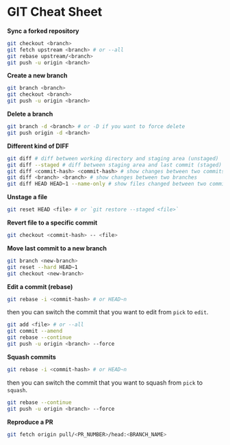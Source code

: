# GIT Cheat Sheet

**Sync a forked repository**

```bash
git checkout <branch>
git fetch upstream <branch> # or --all
git rebase upstream/<branch>
git push -u origin <branch>
```

**Create a new branch**

```bash
git branch <branch>
git checkout <branch>
git push -u origin <branch>
```

**Delete a branch**

```bash
git branch -d <branch> # or -D if you want to force delete
git push origin -d <branch>
```

**Different kind of DIFF**

```bash
git diff # diff between working directory and staging area (unstaged)
git diff --staged # diff between staging area and last commit (staged)
git diff <commit-hash> <commit-hash> # show changes between two commits
git diff <branch> <branch> # show changes between two branches
git diff HEAD HEAD~1 --name-only # show files changed between two commits
```

**Unstage a file**

```bash
git reset HEAD <file> # or `git restore --staged <file>`
```

**Revert file to a specific commit**

```bash
git checkout <commit-hash> -- <file>
```

**Move last commit to a new branch**

```bash
git branch <new-branch>
git reset --hard HEAD~1
git checkout <new-branch>
```

**Edit a commit (rebase)**

```bash
git rebase -i <commit-hash> # or HEAD~n
```

then you can switch the commit that you want to edit from `pick` to `edit`.

```bash
git add <file> # or --all
git commit --amend
git rebase --continue
git push -u origin <branch> --force
```

**Squash commits**

```bash
git rebase -i <commit-hash> # or HEAD~n
```

then you can switch the commit that you want to squash from `pick` to `squash`.

```bash
git rebase --continue
git push -u origin <branch> --force
```

**Reproduce a PR**

```bash
git fetch origin pull/<PR_NUMBER>/head:<BRANCH_NAME>
```

